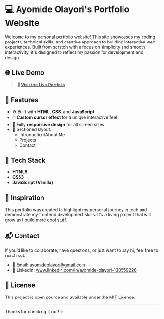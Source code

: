 # 💻 Ayomide Olayori's Portfolio Website

Welcome to my personal portfolio website! This site showcases my coding projects, technical skills, and creative approach to building interactive web experiences. Built from scratch with a focus on simplicity and smooth interactivity, it's designed to reflect my passion for development and design.

## 🌐 Live Demo

> 🔗 [Visit the Live Portfolio](https://pan7her77.github.io/portfolio/)

## 🚀 Features

- ⚙️ Built with **HTML**, **CSS**, and **JavaScript**
- 🖱️ **Custom cursor effect** for a unique interactive feel
- 📱 Fully **responsive design** for all screen sizes
- 💼 Sectioned layout:
  - Introduction/About Me
  - Projects
  - Contact

## 🧰 Tech Stack

- **HTML5**
- **CSS3**
- **JavaScript (Vanilla)**


## 🧠 Inspiration

This portfolio was created to highlight my personal journey in tech and demonstrate my frontend development skills. It's a living project that will grow as I build more cool stuff.

## 📬 Contact

If you’d like to collaborate, have questions, or just want to say hi, feel free to reach out:

- 📧 Email: ayomideolayori@gmail.com
- 💼 LinkedIn: www.linkedin.com/in/ayomide-olayori-130559226

## 📌 License

This project is open source and available under the [MIT License](LICENSE).

---

Thanks for checking it out! ⭐️
